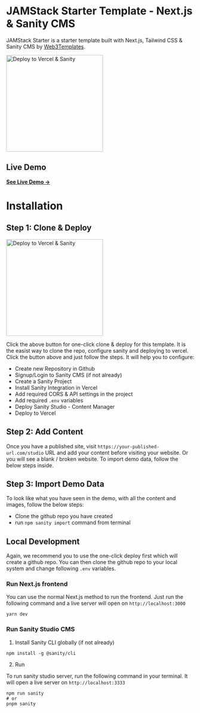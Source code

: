 # JAMStack Starter Template - Next.js & Sanity CMS

JAMStack Starter is a starter template built with Next.js, Tailwind CSS & Sanity CMS by [Web3Templates](https://web3templates.com/).

<a href="https://vercel.com/new/clone?demo-title=JAMStack%20Starter&demo-description=Starter%20template%20built%20with%20Next.js%2013%20and%20Sanity%20CMS%20v3%20&%20%20Tailwind%20CSS.&demo-url=https://jamstack-starter-sanity.vercel.app/&demo-image=https://user-images.githubusercontent.com/1884712/209567303-4ed1ec44-5c37-4f33-a6c0-410187186cde.png&project-name=Jamstack%20Starter&repository-name=jamstack-website&repository-url=https://github.com/surjithctly/jamstack-starter&integration-ids=oac_hb2LITYajhRQ0i4QznmKH7gx">
<img width="259" alt="Deploy to Vercel & Sanity" src="https://user-images.githubusercontent.com/1884712/169833532-1007b9aa-1456-4386-9526-7b5b46b094ed.png">
</a>

## Live Demo

**[See Live Demo →](https://jamstack-starter-sanity.vercel.app/)**

# Installation

## Step 1: Clone & Deploy

<a href="https://vercel.com/new/clone?demo-title=JAMStack%20Starter&demo-description=Starter%20template%20built%20with%20Next.js%2013%20and%20Sanity%20CMS%20v3%20&%20%20Tailwind%20CSS.&demo-url=https://jamstack-starter-sanity.vercel.app/&demo-image=https://user-images.githubusercontent.com/1884712/209567303-4ed1ec44-5c37-4f33-a6c0-410187186cde.png&project-name=Jamstack%20Starter&repository-name=jamstack-website&repository-url=https://github.com/surjithctly/jamstack-starter&integration-ids=oac_hb2LITYajhRQ0i4QznmKH7gx">
<img width="259" alt="Deploy to Vercel & Sanity" src="https://user-images.githubusercontent.com/1884712/169833532-1007b9aa-1456-4386-9526-7b5b46b094ed.png">
</a>

Click the above button for one-click clone & deploy for this template. It is the easist way to clone the repo, configure sanity and deploying to vercel. Click the button above and just follow the steps. It will help you to configure:

- Create new Repository in Github
- Signup/Login to Sanity CMS (if not already)
- Create a Sanity Project
- Install Sanity Integration in Vercel
- Add required CORS & API settings in the project
- Add required `.env` variables
- Deploy Sanity Studio - Content Manager
- Deploy to Vercel

## Step 2: Add Content

Once you have a published site, visit `https://your-published-url.com/studio` URL and add your content before visiting your website. Or you will see a blank / broken website. To import demo data, follow the below steps inside.

## Step 3: Import Demo Data

To look like what you have seen in the demo, with all the content and images, follow the below steps:

- Clone the github repo you have created
- run `npm sanity import` command from terminal

## Local Development

Again, we recommend you to use the one-click deploy first which will create a github repo. You can then clone the github repo to your local system and change following `.env` variables.

### Run Next.js frontend

You can use the normal Next.js method to run the frontend. Just run the following command and a live server will open on `http://localhost:3000`

```
yarn dev
```

### Run Sanity Studio CMS

1. Install Sanity CLI globally (if not already)

```
npm install -g @sanity/cli
```

2. Run

To run sanity studio server, run the following command in your terminal. It will open a live server on `http://localhost:3333`

```
npm run sanity
# or
pnpm sanity
```
